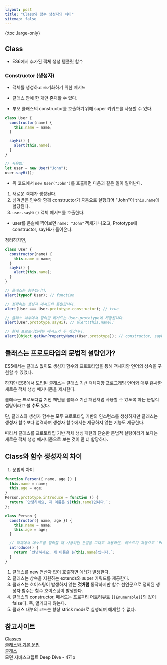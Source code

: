 ```yaml
---
layout: post
title: "Class와 함수 생성자의 차이"
sitemap: false
---
```


{:toc .large-only}

## Class

- ES6에서 추가된 객체 생성 템플릿 함수

### Constructor (생성자)

- 객체를 생성하고 초기화하기 위한 메서드

- 클래스 안에 한 개만 존재할 수 있다.

- 부모 클래스의 constructor를 호출하기 위해 super 키워드를 사용할 수 있다.

```js
class User {
  constructor(name) {
    this.name = name;
  }

  sayHi() {
    alert(this.name);
  }
}

// 사용법:
let user = new User("John");
user.sayHi();
```

- 위 코드에서 `new User("John")`를 호출하면 다음과 같은 일이 일어난다.

1. 새로운 객체가 생성된다.
1. 넘겨받은 인수와 함께 constructor가 자동으로 실행되어 "John"이 `this.name`에 할당된다.
1. `user.sayHi()` 객체 메서드를 호출한다.

- user를 콘솔에 찍어보면 `name: "John"` 객체가 나오고, Prototype에 constructor, sayHi가 들어온다.

정리하자면,

```js
class User {
  constructor(name) {
    this.name = name;
  }
  sayHi() {
    alert(this.name);
  }
}

// 클래스는 함수입니다.
alert(typeof User); // function

// 정확히는 생성자 메서드와 동일합니다.
alert(User === User.prototype.constructor); // true

// 클래스 내부에서 정의한 메서드는 User.prototype에 저장됩니다.
alert(User.prototype.sayHi); // alert(this.name);

// 현재 프로토타입에는 메서드가 두 개입니다.
alert(Object.getOwnPropertyNames(User.prototype)); // constructor, sayHi
```

## 클래스는 프로토타입의 문법적 설탕인가?

ES5에서는 클래스 없이도 생성자 함수와 프로토타입을 통해 객체지향 언어의 상속을 구현할 수 있었다.

하지만 ES6에서 도입된 클래스는 클래스 기반 객체지향 프로그래밍 언어와 매우 흡사한 새로운 객체 생성 메커니즘을 제시한다.

클래스는 프로토타입 기반 패턴을 클래스 기반 패턴처럼 사용할 수 있도록 하는 문법적 설탕이라고 볼 **수도** 있다.

단, 클래스와 생성자 함수는 모두 프로토타입 기반의 인스턴스를 생성하지만 클래스는 생성자 함수보다 엄격하며 생성자 함수에서는 제공하지 않는 기능도 제공한다.

따라서 클래스를 프로토타입 기반 객체 생성 패턴의 단순한 문법적 설탕이라기 보다는 새로운 객체 생성 메커니즘으로 보는 것이 좀 더 합당하다.

## Class와 함수 생성자의 차이

1. 문법의 차이

```js
function Person({ name, age }) {
  this.name = name;
  this.age = age;
}
Person.prototype.introduce = function () {
  return `안녕하세요, 제 이름은 ${this.name}입니다.`;
};

class Person {
  constructor({ name, age }) {
    this.name = name;
    this.age = age;
  }

  // 객체에서 메소드를 정의할 때 사용하던 문법을 그대로 사용하면, 메소드가 자동으로 `Person.prototype`에 저장됩니다.
  introduce() {
    return `안녕하세요, 제 이름은 ${this.name}입니다.`;
  }
}
```

1. 클래스를 new 연산자 없이 호출하면 에러가 발생한다.
1. 클래스는 상속을 지원하는 extends와 super 키워드를 제공한다.
1. 클래스는 호이스팅이 발생하지 않는 **것처럼** 동작하지만 함수 선언문으로 정의된 생성자 함수는 함수 호이스팅이 발생한다.
1. 클래스의 constructor, 메서드는 프로퍼티 어트리뷰트 `[[Enumerable]]`의 값이 false다. 즉, 열거되지 않는다.
1. 클래스 내부의 코드는 항상 strick mode로 실행되며 해제할 수 없다.

## 참고사이트

[Classes](https://developer.mozilla.org/ko/docs/Web/JavaScript/Reference/Classes#%ED%94%84%EB%A1%9C%ED%86%A0%ED%83%80%EC%9E%85_%EB%A9%94%EC%84%9C%EB%93%9C)<br/>
[클래스와 기본 문법](https://ko.javascript.info/class)<br/>
[클래스](https://helloworldjavascript.net/pages/270-class.html)<br/>
모던 자바스크립트 Deep Dive - 471p

